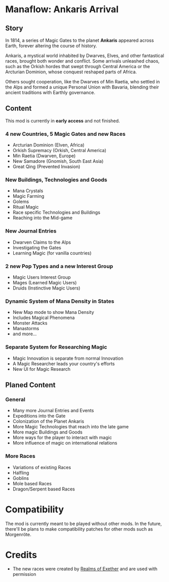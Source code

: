 # Manaflow: Ankaris Arrival

## Story
In 1814, a series of Magic Gates to the planet **Ankaris** appeared across Earth,
forever altering the course of history.

Ankaris, a mystical world inhabited by Dwarves, Elves, and other fantastical races, brought both wonder and conflict.
Some arrivals unleashed chaos, such as the Orkish hordes that swept through Central America or the Arcturian Dominion,
whose conquest reshaped parts of Africa.

Others sought cooperation, like the Dwarves of Min Raetia,
who settled in the Alps and formed a unique Personal Union with Bavaria,
blending their ancient traditions with Earthly governance.

## Content
This mod is currently in **early access** and not finished.

### 4 new Countries, 5 Magic Gates and new Races
 - Arcturian Dominion (Elven, Africa)
 - Orkish Supremacy (Orkish, Central America)
 - Min Raetia (Dwarven, Europe)
 - New Samadore (Gnomish, South East Asia)
 - Great Qing (Prevented Invasion)

### New Buildings, Technologies and Goods
 - Mana Crystals 
 - Magic Farming
 - Golems
 - Ritual Magic
 - Race specific Technologies and Buildings
 - Reaching into the Mid-game

### New Journal Entries
 - Dwarven Claims to the Alps
 - Investigating the Gates
 - Learning Magic (for vanilla countries)

### 2 new Pop Types and a new Interest Group
 - Magic Users Interest Group
 - Mages (Learned Magic Users)
 - Druids (Instinctive Magic Users)

### Dynamic System of Mana Density in States
 - New Map mode to show Mana Density
 - Includes Magical Phenomena
 - Monster Attacks
 - Manastorms
 - and more...

### Separate System for Researching Magic
 - Magic Innovation is separate from normal Innovation
 - A Magic Researcher leads your country's efforts
 - New UI for Magic Research


## Planed Content

### General
 - Many more Journal Entries and Events
 - Expeditions into the Gate
 - Colonization of the Planet Ankaris
 - More Magic Technologies that reach into the late game
 - More magic Buildings and Goods
 - More ways for the player to interact with magic
 - More influence of magic on international relations

### More Races
 - Variations of existing Races
 - Halfling
 - Goblins
 - Mole based Races
 - Dragon/Serpent based Races

# Compatibility
The mod is currently meant to be played without other mods.
In the future, there'll be plans to make compatibility patches for other mods such as Morgenröte.

# Credits
- The new races were created by [Realms of Exether](https://steamcommunity.com/sharedfiles/filedetails/?id=3279217222) and are used with permission